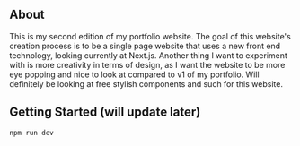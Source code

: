 ## About
This is my second edition of my portfolio website. The goal of this website's creation process is to be a single page website that
uses a new front end technology, looking currently at Next.js. Another thing I want to experiment with is more creativity in terms
of design, as I want the website to be more eye popping and nice to look at compared to v1 of my portfolio.
Will definitely be looking at free stylish components and such for this website.

## Getting Started (will update later)
```bash
npm run dev
```
